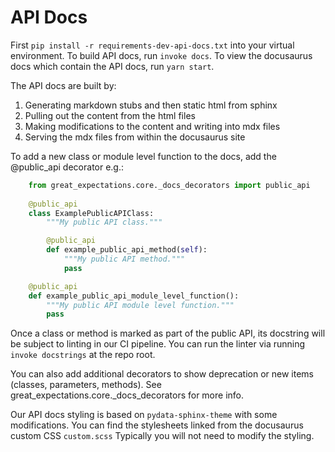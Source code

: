 # API Docs

First `pip install -r requirements-dev-api-docs.txt` into your virtual 
environment. 
To build API docs, run `invoke docs`. 
To view the docusaurus docs which contain the API docs, run `yarn start`.

The API docs are built by:
1. Generating markdown stubs and then static html from sphinx
2. Pulling out the content from the html files
3. Making modifications to the content and writing into mdx files
4. Serving the mdx files from within the docusaurus site

To add a new class or module level function to the docs, add the @public_api 
decorator e.g.:

```python
    from great_expectations.core._docs_decorators import public_api
    
    @public_api
    class ExamplePublicAPIClass:
        """My public API class."""

        @public_api
        def example_public_api_method(self):
            """My public API method."""
            pass

    @public_api
    def example_public_api_module_level_function():
        """My public API module level function."""
        pass
```

Once a class or method is marked as part of the public API, its docstring will
be subject to linting in our CI pipeline. You can run the linter via running
`invoke docstrings` at the repo root.

You can also add additional decorators to show deprecation or new items (classes,
parameters, methods). See great_expectations.core._docs_decorators for more
info.

Our API docs styling is based on `pydata-sphinx-theme` with some modifications. 
You can find the stylesheets linked from the docusaurus custom CSS `custom.scss`
Typically you will not need to modify the styling.
